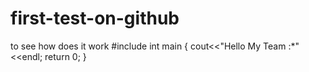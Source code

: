 # first-test-on-github
to see how does it work
#include <iostream>
  int main
  {
  cout<<"Hello My Team :*"<<endl;
  return 0;
  }
